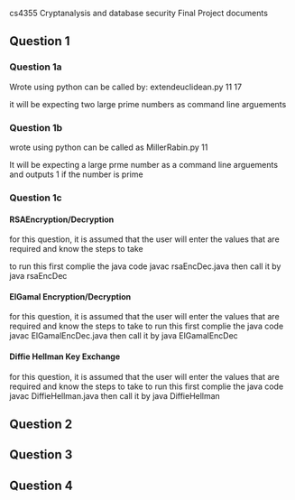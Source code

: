 cs4355
Cryptanalysis and database security Final Project documents
## Question 1
### Question 1a

Wrote using python 
can be called by: extendeuclidean.py 11 17
<p>it will be expecting two large prime numbers as command line arguements</p>

### Question 1b

wrote using python 
can be called as MillerRabin.py 11
<p> It will be expecting a large prme number as a command line arguements and outputs 1 if the number is prime</p>

### Question 1c
#### RSAEncryption/Decryption
for this question, it is assumed that the user will enter the values that are required and know the steps to take

to run this first complie the java code javac rsaEncDec.java
then call it by java rsaEncDec
#### ElGamal Encryption/Decryption 
for this question, it is assumed that the user will enter the values that are required and know the steps to take
to run this first complie the java code javac ElGamalEncDec.java
then call it by java ElGamalEncDec
#### Diffie Hellman Key Exchange 
for this question, it is assumed that the user will enter the values that are required and know the steps to take
to run this first complie the java code javac DiffieHellman.java
then call it by java DiffieHellman

## Question 2
## Question 3
## Question 4